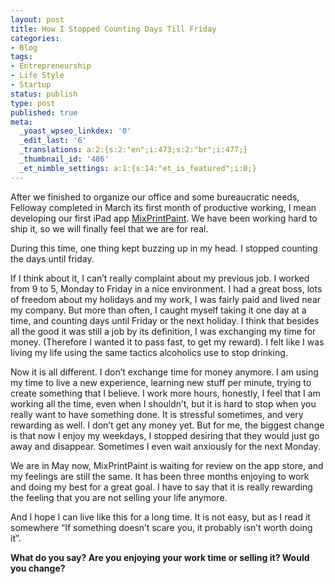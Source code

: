 ```yaml
---
layout: post
title: How I Stopped Counting Days Till Friday
categories:
- Blog
tags:
- Entrepreneurship
- Life Style
- Startup
status: publish
type: post
published: true
meta:
  _yoast_wpseo_linkdex: '0'
  _edit_last: '6'
  _translations: a:2:{s:2:"en";i:473;s:2:"br";i:477;}
  _thumbnail_id: '486'
  _et_nimble_settings: a:1:{s:14:"et_is_featured";i:0;}
---
```

After we finished to organize our office and some bureaucratic needs, Felloway completed in March its first month of productive working, I mean developing our first iPad app <a title="MixPrintPaint" href="http://mixprintpaint.felloway.com" target="_blank">MixPrintPaint</a>. We have been working hard to ship it, so we will finally feel that we are for real.

During this time, one thing kept buzzing up in my head. I stopped counting the days until friday.

If I think about it, I can’t really complaint about my previous job. I worked from 9 to 5, Monday to Friday in a nice environment. I had a great boss, lots of freedom about my holidays and my work, I was fairly paid and lived near my company. But more than often, I caught myself taking it one day at a time, and counting days until Friday or the next holiday. I think that besides all the good it was still a job by its definition, I was exchanging my time for money. (Therefore I wanted it to pass fast, to get my reward). I felt like I was living my life using the same tactics alcoholics use to stop drinking.

Now it is all different. I don’t exchange time for money anymore. I am using my time to live a new experience, learning new stuff per minute, trying to create something that I believe. I work more hours, honestly, I feel that I am working all the time, even when I shouldn’t, but it is hard to stop when you really want to have something done. It is stressful sometimes, and very rewarding as well. I don’t get any money yet. But for me, the biggest change is that now I enjoy my weekdays, I stopped desiring that they would just go away and disappear. Sometimes I even wait anxiously for the next Monday.

We are in May now, MixPrintPaint is waiting for review on the app store, and my feelings are still the same. It has been three months enjoying to work and doing my best for a great goal. I have to say that it is really rewarding the feeling that you are not selling your life anymore.

And I hope I can live like this for a long time. It is not easy, but as I read it somewhere “If something doesn’t scare you, it probably isn’t worth doing it”.

<strong>What do you say? Are you enjoying your work time or selling it? Would you change?</strong>
